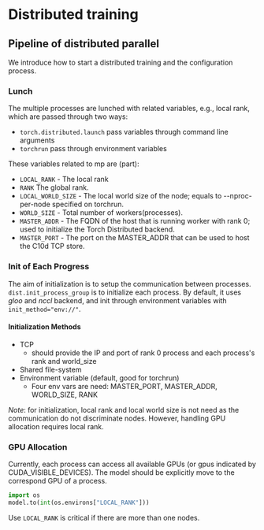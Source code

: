 # Distributed training
## Pipeline of distributed parallel
We introduce how to start a distributed training and the configuration process.
### Lunch
The multiple processes are lunched with related variables, e.g., local rank, which are passed through two ways:  
- `torch.distributed.launch` pass variables through command line arguments
- `torchrun` pass through environment variables

These variables related to mp are (part):
- `LOCAL_RANK` - The local rank
- `RANK` The global rank.
- `LOCAL_WORLD_SIZE` - The local world size of the node; equals to --nproc-per-node specified on torchrun.
- `WORLD_SIZE` - Total number of workers(processes).
- `MASTER_ADDR` - The FQDN of the host that is running worker with rank 0; used to initialize the Torch Distributed backend.
- `MASTER_PORT` - The port on the MASTER_ADDR that can be used to host the C10d TCP store.

### Init of Each Progress
The aim of initialization is to setup the communication between processes.  
`dist.init_process_group` is to initialize each process. By default, it uses *gloo* and *nccl* backend, and init through environment variables with `init_method="env://"`.

#### Initialization Methods
- TCP
    - should provide the IP and port of rank 0 process and each process's rank and world_size
- Shared file-system
- Environment variable (default, good for torchrun)
    - Four env vars are need: MASTER_PORT, MASTER_ADDR, WORLD_SIZE, RANK

*Note*: for initialization, local rank and local world size is not need as the communication do not discriminate nodes. However, handling GPU allocation requires local rank.

### GPU Allocation
Currently, each process can access all available GPUs (or gpus indicated by CUDA_VISIBLE_DEVICES). The model should be explicitly move to the correspond GPU of a process.
```Python
import os
model.to(int(os.environs["LOCAL_RANK"]))
```
Use `LOCAL_RANK` is critical if there are more than one nodes.
